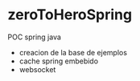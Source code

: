 # zeroToHeroSpring
POC spring java 

- creacion de la base de ejemplos
- cache spring embebido
- websocket
